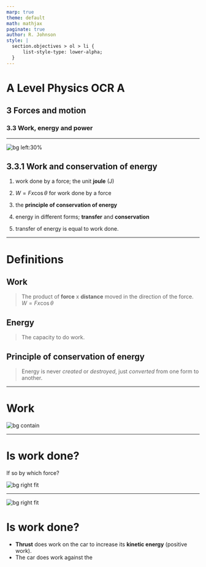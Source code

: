```yaml
---
marp: true
theme: default
math: mathjax
paginate: true
author: R. Johnson
style: |
  section.objectives > ol > li {
      list-style-type: lower-alpha;
  }
---
```


# A Level Physics OCR A

## 3 Forces and motion

### 3.3 Work, energy and power

---

<!-- _class: objectives -->

![bg left:30%](https://assets.justenergy.com/wp-content/uploads/2020/11/potential-energy-kinetic-energy-differences-explained-light-image.jpg)

## 3.3.1 Work and conservation of energy

1. work done by a force; the unit **joule** (J)

2. $W = Fx \cos \theta$ for work done by a force

3. the **principle of conservation of energy**

4. energy in different forms; **transfer** and **conservation**

5. transfer of energy is equal to work done.

---

# Definitions

## Work

> The product of **force** x **distance** moved in the direction of the force.
> $W = Fx \cos \theta$

## Energy

> The capacity to do work.

## Principle of conservation of energy

> Energy is never _created_ or _destroyed_, just _converted_ from one form to another.

---

# Work

![bg contain](https://assets.coursehero.com/study-guides/lumen/images/physics/7-1-work-the-scientific-definition/Figure_08_02_011.jpg)

---

# Is work done?

If so by which force?

![bg right fit](https://edurev.gumlet.io/ApplicationImages/Temp/12341644_2a5ee51d-1507-4bb8-973d-9e00024b9e76_lg.png?dpr=1.0&q=50&w=768)

---

![bg right fit](https://www.gcsescience.com/forces-moving-car.gif)

# Is work done?

- **Thrust** does work on the car to increase its **kinetic energy** (positive work).
- The car does work against the
